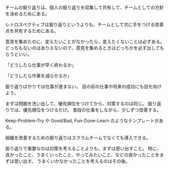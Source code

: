 チームの振り返りは、個人の振り返りを収集して共有して、チームとしての方針を決めるためにある。

レトロスペクティブは振り返りというよりも、チームとして次に手をつける改善点を共有するためにある。

意見を集めたのに、変えたいことがなかったら、変えたくないことは必ずある。
どっちもないのはありえないので、意見を集めるときはどっちかを必ず出してもらうといい。

「どうしたら仕事が早く終わるか」

「どうしたら作業を減らせるか」

振り返りばかりでは仕事が進まない。
目の前の仕事や将来の成功にも目を向けよう。

まずは問題を洗い出して、優先順位をつけてから、対策するのは同じ。
振り返りでは、優先順位をつけるだけ。
普段の仕事をしながら、少しずつ改善する。

Keep-Problem-Try や Good/Bad, Fun-Done-Learn のようなテンプレートがある。

組織を改善するための振り返りはスクラムチームでなくても導入できる。

振り返りで重要なのは対策を考えることよりも、まずは思い出すこと。
特に、良かったこと、うまくいったこと、やってみたいこと、などの良かったことをまずは思い出す。
うまくいかなかったことを考えるのはその後。
